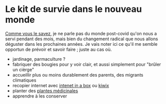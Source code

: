 # Le kit de survie dans le nouveau monde

[Comme vous le savez](le-monde-de-demain.html), je ne parle pas du monde post-covid qu'on nous a servi pendant des mois, mais bien du changement radical que nous allons déguster dans les prochaines années.
Je vais noter ici ce qu'il me semble opportun de prévoir et savoir faire ; juste au cas où.

- jardinage, parmaculture ?
- fabriquer des bougies pour y voir clair, et aussi simplement pour "brûler un cièrge"
- accueillir plus ou moins durablement des parents, des migrants climatiques
- recopier internet avec <a href="https://internet-in-a-box.org/">intenet in a box</a> ou <a href="https://kiwix.org/en/">kiwix</a>
- planter des [plantes médicinales](herbularium.html)
- apprendre à les conserver
